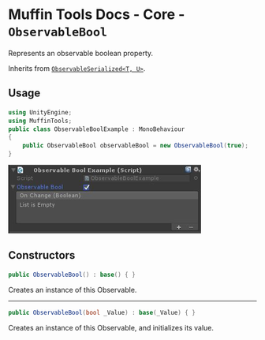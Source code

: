 # Muffin Tools Docs - Core - `ObservableBool`

Represents an observable boolean property.

Inherits from [`ObservableSerialized<T, U>`](./observable-serialized.md).

## Usage

```cs
using UnityEngine;
using MuffinTools;
public class ObservableBoolExample : MonoBehaviour
{
    public ObservableBool observableBool = new ObservableBool(true);
}
```

![`ObservableBool` view in inspector](./Images/observable-bool-example.jpg)

## Constructors

```cs
public ObservableBool() : base() { }
```

Creates an instance of this Observable.

---

```cs
public ObservableBool(bool _Value) : base(_Value) { }
```

Creates an instance of this Observable, and initializes its value.